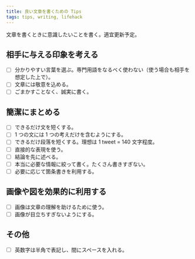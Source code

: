 ```yaml
---
title: 良い文章を書くための Tips
tags: tips, writing, lifehack
---
```


文章を書くときに意識したいことを書く。適宜更新予定。

## 相手に与える印象を考える

- [ ] 分かりやすい言葉を選ぶ。専門用語をなるべく使わない（使う場合も相手を想定した上で）。
- [ ] 文章には敬意を込める。
- [ ] ごまかすことなく、誠実に書く。

## 簡潔にまとめる

- [ ] できるだけ文を短くする。
- [ ] 1 つの文には 1 つの考えだけを含むようにする。
- [ ] できるだけ段落を短くする。理想は 1 tweet = 140 文字程度。
- [ ] 直接的な表現を使う。
- [ ] 結論を先に述べる。
- [ ] 本当に必要な情報に絞って書く。たくさん書きすぎない。
- [ ] 必要に応じて箇条書きを利用する。

## 画像や図を効果的に利用する

- [ ] 画像は文章の理解を助けるために使う。
- [ ] 画像が目立ちすぎないようにする。

## その他

- [ ] 英数字は半角で表記し、間にスペースを入れる。
